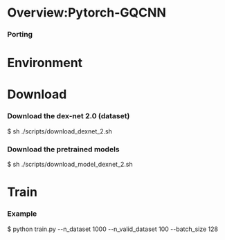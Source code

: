 # Overview:Pytorch-GQCNN
  ### Porting

# Environment

# Download
  ### Download the dex-net 2.0 (dataset)
  $ sh ./scripts/download_dexnet_2.sh
  
  ### Download the pretrained models
  $ sh ./scripts/download_model_dexnet_2.sh
  
# Train

  ### Example
  $ python train.py --n_dataset 1000 --n_valid_dataset 100 --batch_size 128
